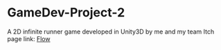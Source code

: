 # GameDev-Project-2
A 2D infinite runner game developed in Unity3D by me and my team
Itch page link: <a href="https://abhishek-pardhi.itch.io/flowhttpsgithubcomabhishekpardhigamedev-project-2git">Flow</a>
